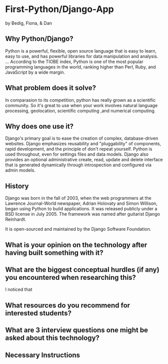 # First-Python/Django-App
by Bedig, Fiona, & Dan

## Why Python/Django?
Python is a powerful, flexible, open source language that is easy to learn, easy to use, and has powerful libraries for data manipulation and analysis. ... According to the TIOBE index, Python is one of the most popular programming languages in the world, ranking higher than Perl, Ruby, and JavaScript by a wide margin.


## What problem does it solve?
In comparasion to its competition, python has really grown as a scientific community. So it's great to use when your work involves natural language processing, geolocation, scientific computing ,and numerical computing.


## Why does one use it?
Django's primary goal is to ease the creation of complex, database-driven websites. Django emphasizes reusability and "pluggability" of components, rapid development, and the principle of don't repeat yourself. Python is used throughout, even for settings files and data models. Django also provides an optional administrative create, read, update and delete interface that is generated dynamically through introspection and configured via admin models.

## History
Django was born in the fall of 2003, when the web programmers at the Lawrence Journal-World newspaper, Adrian Holovaty and Simon Willison, began using Python to build applications. It was released publicly under a BSD license in July 2005. The framework was named after guitarist Django Reinhardt.

It is open-sourced and maintained by the Django Software Foundation.

## What is your opinion on the technology after having built something with it?


## What are the biggest conceptual hurdles (if any) you encountered when researching this?
I noticed that

## What resources do you recommend for interested students?

## What are 3 interview questions one might be asked about this technology?

## Necessary Instructions
